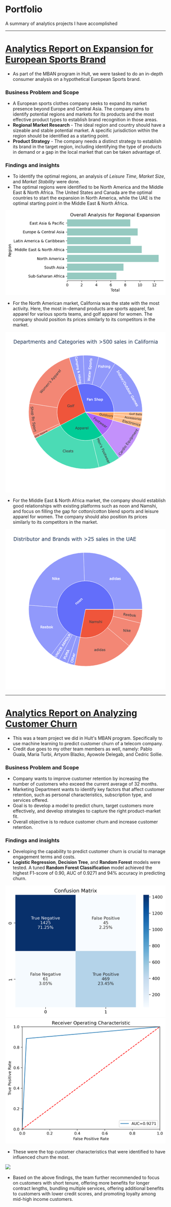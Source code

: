 # Portfolio
A summary of analytics projects I have accomplished

---

# [Analytics Report on Expansion for European Sports Brand](https://github.com/audreyanne96/Hult-MBAN-Projects/tree/main/Python/Expansion%20Analysis%20for%20European%20Sports%20Brand)
- As part of the MBAN program in Hult, we were tasked to do an in-depth consumer analysis on a hypothetical European Sports brand.
### Business Problem and Scope
- A European sports clothes company seeks to expand its market presence beyond Europe and Central Asia. The company aims to identify potential regions and markets for its products and the most effective product types to establish brand recognition in those areas.
- **Regional Market Research** - The ideal region and country should have a sizeable and stable potential market. A specific jurisdiction within the region should be identified as a starting point.
- **Product Strategy** - The company needs a distinct strategy to establish its brand in the target region, including identifying the type of products in demand or a gap in the local market that can be taken advantage of.
### Findings and insights
- To identify the optimal regions, an analysis of *Leisure Time*, *Market Size*, and *Market Stability* were done. 
- The optimal regions were identified to be North America and the Middle East & North Africa. The United States and Canada are the optimal countries to start the expansion in North America, while the UAE is the optimal starting point in the Middle East & North Africa.

![](images/overallanalysis-regional2.png)

- For the North American market, California was the state with the most activity. Here, the most in-demand products are sports apparel, fan apparel for various sports teams, and golf apparel for women. The company should position its prices similarly to its competitors in the market.

![](images/uscademand.png)

- For the Middle East & North Africa market, the company should establish good relationships with existing platforms such as noon and Namshi, and focus on filling the gap for cotton/cotton blend sports and leisure apparel for women. The company should also position its prices similarly to its competitors in the market.

![](images/meuaedemand.png)

---

# [Analytics Report on Analyzing Customer Churn](https://github.com/audreyanne96/Hult-MBAN-Projects/tree/main/Python/Analyzing%20Customer%20Churn)
- This was a team project we did in Hult's MBAN program. Specifically to use machine learning to predict customer churn of a telecom company.
- Credit due goes to my other team members as well, namely: Pablo Guala, Maria Turbi, Artyom Blazko, Ayowole Delegab, and Cedric Sollie.
### Business Problem and Scope
- Company wants to improve customer retention by increasing the number of customers who exceed the current average of 32 months.
- Marketing Department wants to identify key factors that affect customer retention, such as personal characteristics, subscription type, and services offered.
- Goal is to develop a model to predict churn, target customers more effectively, and develop strategies to capture the right product-market fit.
- Overall objective is to reduce customer churn and increase customer retention.
### Findings and insights
- Developing the capability to predict customer churn is crucial to manage engagement terms and costs.
- **Logistic Regression**, **Decision Tree**, and **Random Forest** models were tested. A tuned **Random Forest Classification** model achieved the highest F1-score of 0.90, AUC of 0.9271 and 94% accuracy in predicting churn.

![](images/Confusion_Matrix1.png)
![](images/ROC.png)

- These were the top customer characteristics that were identified to have influenced churn the most.

![](top_features1.png)

- Based on the above findings, the team further recommended to focus on customers with short tenure, offering more benefits for longer contract lengths, bundling multiple services, offering additional benefits to customers with lower credit scores, and promoting loyalty among mid-high income customers.
